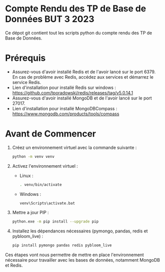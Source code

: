 # Compte Rendu des TP de Base de Données BUT 3 2023

Ce dépot git contient tout les scripts python du compte rendu des TP de Base de Données.

# Prérequis

- Assurez-vous d'avoir installé Redis et de l'avoir lancé sur le port 6379. En cas de problème avec Redis, accédez aux services et démarrez le service Redis.
- Lien d'installation pour installé Redis sur windows : https://github.com/tporadowski/redis/releases/tag/v5.0.14.1
- Assurez-vous d'avoir installé MongoDB et de l'avoir lancé sur le port 27017.
- Lien d'installation pour installé MongoDBCompass : https://www.mongodb.com/products/tools/compass

# Avant de Commencer

1. Créez un environnement virtuel avec la commande suivante :
    ```bash
    python -m venv venv
    ```

2. Activez l'environnement virtuel :
    - Linux :
        ```bash
        . venv/bin/activate
        ```
    - Windows :
        ```bash
        venv\Scripts\activate.bat
        ```
  3. Mettre a jour PIP :
      ```bash
      python.exe -m pip install --upgrade pip
      ```      

5. Installez les dépendances nécessaires (pymongo, pandas, redis et pybloom_live) :
    ```bash
    pip install pymongo pandas redis pybloom_live
    ```

Ces étapes vont nous permettre de mettre en place l'environnement nécessaire pour travailler avec les bases de données, notamment MongoDB et Redis.
